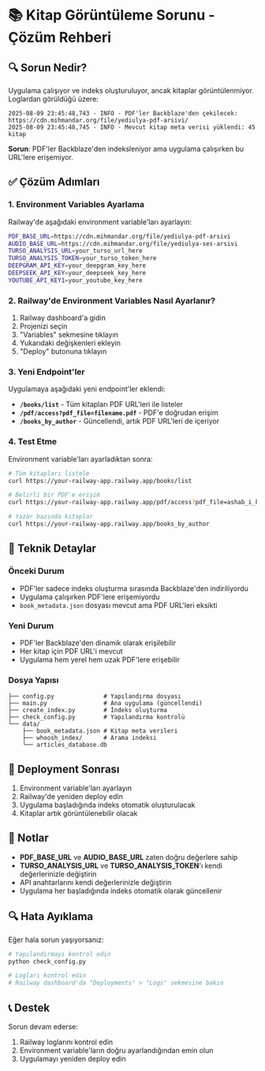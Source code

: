 # 📚 Kitap Görüntüleme Sorunu - Çözüm Rehberi

## 🔍 Sorun Nedir?

Uygulama çalışıyor ve indeks oluşturuluyor, ancak kitaplar görüntülenmiyor. Loglardan görüldüğü üzere:

```
2025-08-09 23:45:48,743 - INFO - PDF'ler Backblaze'den çekilecek: https://cdn.mihmandar.org/file/yediulya-pdf-arsivi/
2025-08-09 23:45:48,745 - INFO - Mevcut kitap meta verisi yüklendi: 45 kitap
```

**Sorun**: PDF'ler Backblaze'den indeksleniyor ama uygulama çalışırken bu URL'lere erişemiyor.

## ✅ Çözüm Adımları

### 1. Environment Variables Ayarlama

Railway'de aşağıdaki environment variable'ları ayarlayın:

```bash
PDF_BASE_URL=https://cdn.mihmandar.org/file/yediulya-pdf-arsivi
AUDIO_BASE_URL=https://cdn.mihmandar.org/file/yediulya-ses-arsivi
TURSO_ANALYSIS_URL=your_turso_url_here
TURSO_ANALYSIS_TOKEN=your_turso_token_here
DEEPGRAM_API_KEY=your_deepgram_key_here
DEEPSEEK_API_KEY=your_deepseek_key_here
YOUTUBE_API_KEY1=your_youtube_key_here
```

### 2. Railway'de Environment Variables Nasıl Ayarlanır?

1. Railway dashboard'a gidin
2. Projenizi seçin
3. "Variables" sekmesine tıklayın
4. Yukarıdaki değişkenleri ekleyin
5. "Deploy" butonuna tıklayın

### 3. Yeni Endpoint'ler

Uygulamaya aşağıdaki yeni endpoint'ler eklendi:

- **`/books/list`** - Tüm kitapları PDF URL'leri ile listeler
- **`/pdf/access?pdf_file=filename.pdf`** - PDF'e doğrudan erişim
- **`/books_by_author`** - Güncellendi, artık PDF URL'leri de içeriyor

### 4. Test Etme

Environment variable'ları ayarladıktan sonra:

```bash
# Tüm kitapları listele
curl https://your-railway-app.railway.app/books/list

# Belirli bir PDF'e erişim
curl https://your-railway-app.railway.app/pdf/access?pdf_file=ashab_i_kiram_1-m.sami_ramazanoğlu.pdf

# Yazar bazında kitaplar
curl https://your-railway-app.railway.app/books_by_author
```

## 🔧 Teknik Detaylar

### Önceki Durum
- PDF'ler sadece indeks oluşturma sırasında Backblaze'den indiriliyordu
- Uygulama çalışırken PDF'lere erişemiyordu
- `book_metadata.json` dosyası mevcut ama PDF URL'leri eksikti

### Yeni Durum
- PDF'ler Backblaze'den dinamik olarak erişilebilir
- Her kitap için PDF URL'i mevcut
- Uygulama hem yerel hem uzak PDF'lere erişebilir

### Dosya Yapısı
```
├── config.py              # Yapılandırma dosyası
├── main.py                # Ana uygulama (güncellendi)
├── create_index.py        # İndeks oluşturma
├── check_config.py        # Yapılandırma kontrolü
└── data/
    ├── book_metadata.json # Kitap meta verileri
    ├── whoosh_index/      # Arama indeksi
    └── articles_database.db
```

## 🚀 Deployment Sonrası

1. Environment variable'ları ayarlayın
2. Railway'de yeniden deploy edin
3. Uygulama başladığında indeks otomatik oluşturulacak
4. Kitaplar artık görüntülenebilir olacak

## 📝 Notlar

- **PDF_BASE_URL** ve **AUDIO_BASE_URL** zaten doğru değerlere sahip
- **TURSO_ANALYSIS_URL** ve **TURSO_ANALYSIS_TOKEN**'ı kendi değerlerinizle değiştirin
- API anahtarlarını kendi değerlerinizle değiştirin
- Uygulama her başladığında indeks otomatik olarak güncellenir

## 🔍 Hata Ayıklama

Eğer hala sorun yaşıyorsanız:

```bash
# Yapılandırmayı kontrol edin
python check_config.py

# Logları kontrol edin
# Railway dashboard'da "Deployments" > "Logs" sekmesine bakın
```

## 📞 Destek

Sorun devam ederse:
1. Railway loglarını kontrol edin
2. Environment variable'ların doğru ayarlandığından emin olun
3. Uygulamayı yeniden deploy edin
